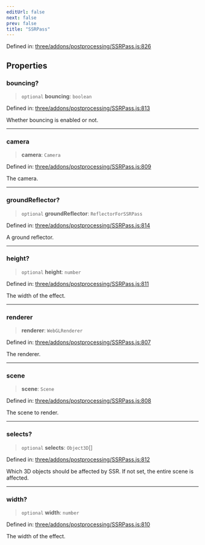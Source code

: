 ```yaml
---
editUrl: false
next: false
prev: false
title: "SSRPass"
---
```


Defined in: [three/addons/postprocessing/SSRPass.js:826](https://github.com/DefinitelyMaybe/three-i18n/blob/fa57b79433d1c349ffb23a78727299c8d4190136/three/addons/postprocessing/SSRPass.js#L826)

## Properties

### bouncing?

> `optional` **bouncing**: `boolean`

Defined in: [three/addons/postprocessing/SSRPass.js:813](https://github.com/DefinitelyMaybe/three-i18n/blob/fa57b79433d1c349ffb23a78727299c8d4190136/three/addons/postprocessing/SSRPass.js#L813)

Whether bouncing is enabled or not.

***

### camera

> **camera**: `Camera`

Defined in: [three/addons/postprocessing/SSRPass.js:809](https://github.com/DefinitelyMaybe/three-i18n/blob/fa57b79433d1c349ffb23a78727299c8d4190136/three/addons/postprocessing/SSRPass.js#L809)

The camera.

***

### groundReflector?

> `optional` **groundReflector**: `ReflectorForSSRPass`

Defined in: [three/addons/postprocessing/SSRPass.js:814](https://github.com/DefinitelyMaybe/three-i18n/blob/fa57b79433d1c349ffb23a78727299c8d4190136/three/addons/postprocessing/SSRPass.js#L814)

A ground reflector.

***

### height?

> `optional` **height**: `number`

Defined in: [three/addons/postprocessing/SSRPass.js:811](https://github.com/DefinitelyMaybe/three-i18n/blob/fa57b79433d1c349ffb23a78727299c8d4190136/three/addons/postprocessing/SSRPass.js#L811)

The width of the effect.

***

### renderer

> **renderer**: `WebGLRenderer`

Defined in: [three/addons/postprocessing/SSRPass.js:807](https://github.com/DefinitelyMaybe/three-i18n/blob/fa57b79433d1c349ffb23a78727299c8d4190136/three/addons/postprocessing/SSRPass.js#L807)

The renderer.

***

### scene

> **scene**: `Scene`

Defined in: [three/addons/postprocessing/SSRPass.js:808](https://github.com/DefinitelyMaybe/three-i18n/blob/fa57b79433d1c349ffb23a78727299c8d4190136/three/addons/postprocessing/SSRPass.js#L808)

The scene to render.

***

### selects?

> `optional` **selects**: `Object3D`[]

Defined in: [three/addons/postprocessing/SSRPass.js:812](https://github.com/DefinitelyMaybe/three-i18n/blob/fa57b79433d1c349ffb23a78727299c8d4190136/three/addons/postprocessing/SSRPass.js#L812)

Which 3D objects should be affected by SSR. If not set, the entire scene is affected.

***

### width?

> `optional` **width**: `number`

Defined in: [three/addons/postprocessing/SSRPass.js:810](https://github.com/DefinitelyMaybe/three-i18n/blob/fa57b79433d1c349ffb23a78727299c8d4190136/three/addons/postprocessing/SSRPass.js#L810)

The width of the effect.
